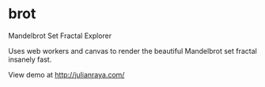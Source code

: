 brot
====

Mandelbrot Set Fractal Explorer

Uses web workers and canvas to render the beautiful Mandelbrot set fractal insanely fast.

View demo at http://julianraya.com/
